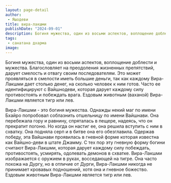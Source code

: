 ```yaml
---
layout: page-detail
author:
 - Яшодеви
title: вира-лакшми
publishDate: "2024-09-01"
description: Богиня мужества, один из восьми аспектов, воплощение доблести и мужества. Благословляет на преодоления жизненных препятствий, дарует смелость и отвагу своим последователям. Это может проявляться в смелости иметь большие деньги, так как каждому Вира-Лакшми дает столько денег, на сколько человек к ним готов. Часто ее идентифицируют с Вайшнодеви, которая дарует каждому силу противостоять и побеждать врага. Ездовым животным (ваханой) Вира-Лакшми является тигр или лев.
tags:
 - санатана дхарма
image: 
---
```


Богиня мужества, один из восьми аспектов, воплощение доблести и мужества. Благословляет на преодоления жизненных препятствий, дарует смелость и отвагу своим последователям. Это может проявляться в смелости иметь большие деньги, так как каждому Вира-Лакшми дает столько денег, на сколько человек к ним готов. Часто ее идентифицируют с Вайшнодеви, которая дарует каждому силу противостоять и побеждать врага. Ездовым животным (ваханой) Вира-Лакшми является тигр или лев.

 Вира-Лакшми - это богиня мужества. Однажды некий маг по имени Бхайро попробовал соблазнить отшельницу по имени Вайшнави. Она перебежала гору и равнину, спряталась в пещере, надеясь, что он прекратит погоню. Но когда он настиг ее, она решила вступить с ним в схватку. Она подняла серп и в битве она его обезглавила. Одержав победу, эта Вайшнави проявилась в гневной форме которая известна как Вайшно-деви в штате Джамму. С тех пор эту гневную форму богини считают Вира-Лакшми, которая дарует каждому силу побеждать, противостоять, усмирять, одолевать демонов в схватке. Вира-Лакшми изображается с оружием в руках, восседающей на тигре. Она часто похожа на Дургу, но в отличие от Дурги, Вира-Лакшми никогда не принимает кровавых подношений, хотя она и гневное божество. Ездовым животным Вира-Лакшми является тигр или лев.

